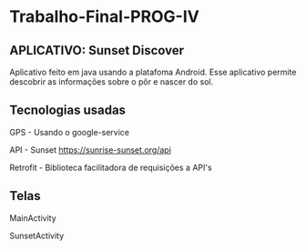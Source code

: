 # Trabalho-Final-PROG-IV

## APLICATIVO: Sunset Discover

Aplicativo feito em java usando a platafoma Android. Esse aplicativo permite descobrir as informações sobre o pôr e nascer do sol.

## Tecnologias usadas

GPS - Usando o google-service

API - Sunset https://sunrise-sunset.org/api

Retrofit - Biblioteca facilitadora de requisições a API's

## Telas

MainActivity

SunsetActivity

